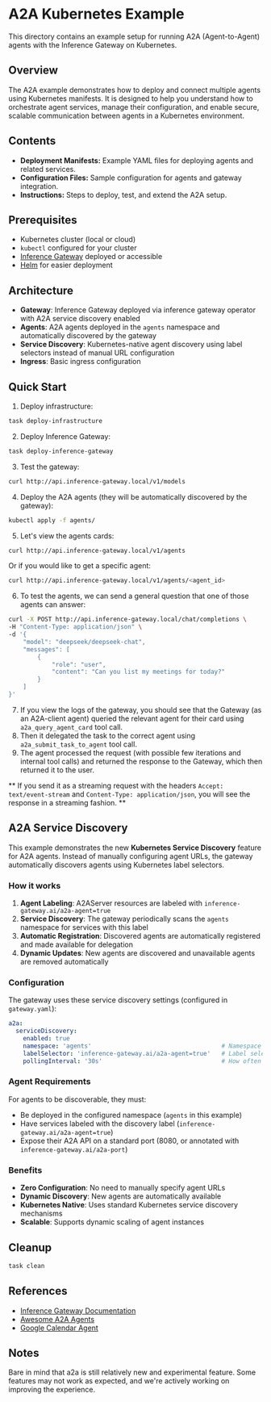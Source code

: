 # A2A Kubernetes Example

This directory contains an example setup for running A2A (Agent-to-Agent) agents with the Inference Gateway on Kubernetes.

## Overview

The A2A example demonstrates how to deploy and connect multiple agents using Kubernetes manifests. It is designed to help you understand how to orchestrate agent services, manage their configuration, and enable secure, scalable communication between agents in a Kubernetes environment.

## Contents

- **Deployment Manifests:** Example YAML files for deploying agents and related services.
- **Configuration Files:** Sample configuration for agents and gateway integration.
- **Instructions:** Steps to deploy, test, and extend the A2A setup.

## Prerequisites

- Kubernetes cluster (local or cloud)
- `kubectl` configured for your cluster
- [Inference Gateway](https://github.com/inference-gateway) deployed or accessible
- [Helm](https://helm.sh/) for easier deployment

## Architecture

- **Gateway**: Inference Gateway deployed via inference gateway operator with A2A service discovery enabled
- **Agents**: A2A agents deployed in the `agents` namespace and automatically discovered by the gateway
- **Service Discovery**: Kubernetes-native agent discovery using label selectors instead of manual URL configuration
- **Ingress**: Basic ingress configuration

## Quick Start

1. Deploy infrastructure:

```bash
task deploy-infrastructure
```

2. Deploy Inference Gateway:

```bash
task deploy-inference-gateway
```

3. Test the gateway:

```bash
curl http://api.inference-gateway.local/v1/models
```

4. Deploy the A2A agents (they will be automatically discovered by the gateway):

```bash
kubectl apply -f agents/
```

5. Let's view the agents cards:

```bash
curl http://api.inference-gateway.local/v1/agents
```

Or if you would like to get a specific agent:

```bash
curl http://api.inference-gateway.local/v1/agents/<agent_id>
```

6. To test the agents, we can send a general question that one of those agents can answer:

```bash
curl -X POST http://api.inference-gateway.local/chat/completions \
-H "Content-Type: application/json" \
-d '{
    "model": "deepseek/deepseek-chat",
    "messages": [
        {
            "role": "user",
            "content": "Can you list my meetings for today?"
        }
    ]
}'
```

7. If you view the logs of the gateway, you should see that the Gateway (as an A2A-client agent) queried the relevant agent for their card using `a2a_query_agent_card` tool call.
8. Then it delegated the task to the correct agent using `a2a_submit_task_to_agent` tool call.
9. The agent processed the request (with possible few iterations and internal tool calls) and returned the response to the Gateway, which then returned it to the user.

** If you send it as a streaming request with the headers `Accept: text/event-stream` and `Content-Type: application/json`, you will see the response in a streaming fashion. **

## A2A Service Discovery

This example demonstrates the new **Kubernetes Service Discovery** feature for A2A agents. Instead of manually configuring agent URLs, the gateway automatically discovers agents using Kubernetes label selectors.

### How it works

1. **Agent Labeling**: A2AServer resources are labeled with `inference-gateway.ai/a2a-agent=true`
2. **Service Discovery**: The gateway periodically scans the `agents` namespace for services with this label
3. **Automatic Registration**: Discovered agents are automatically registered and made available for delegation
4. **Dynamic Updates**: New agents are discovered and unavailable agents are removed automatically

### Configuration

The gateway uses these service discovery settings (configured in `gateway.yaml`):

```yaml
a2a:
  serviceDiscovery:
    enabled: true
    namespace: 'agents'                                    # Namespace to scan for agents
    labelSelector: 'inference-gateway.ai/a2a-agent=true'   # Label selector for agent services
    pollingInterval: '30s'                                 # How often to check for new agents
```

### Agent Requirements

For agents to be discoverable, they must:
- Be deployed in the configured namespace (`agents` in this example)
- Have services labeled with the discovery label (`inference-gateway.ai/a2a-agent=true`)
- Expose their A2A API on a standard port (8080, or annotated with `inference-gateway.ai/a2a-port`)

### Benefits

- **Zero Configuration**: No need to manually specify agent URLs
- **Dynamic Discovery**: New agents are automatically available
- **Kubernetes Native**: Uses standard Kubernetes service discovery mechanisms
- **Scalable**: Supports dynamic scaling of agent instances

## Cleanup

```bash
task clean
```

## References

- [Inference Gateway Documentation](https://docs.inference-gateway.com/a2a)
- [Awesome A2A Agents](https://github.com/inference-gateway/awesome-a2a)
- [Google Calendar Agent](https://github.com/inference-gateway/google-calendar-agent)

## Notes

Bare in mind that a2a is still relatively new and experimental feature. Some features may not work as expected, and we're actively working on improving the experience.
